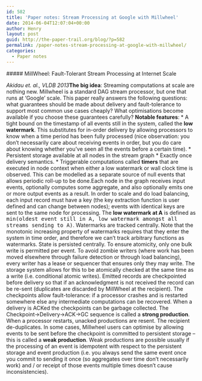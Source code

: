 ```yaml
---
id: 582
title: 'Paper notes: Stream Processing at Google with Millwheel'
date: 2014-06-04T12:07:04+00:00
author: Henry
layout: post
guid: http://the-paper-trail.org/blog/?p=582
permalink: /paper-notes-stream-processing-at-google-with-millwheel/
categories:
  - Paper notes
---
```

</p> ##### MillWheel: Fault-Tolerant Stream Processing at Internet Scale</a>
  
_Akidau et. al., VLDB 2013_**The big idea**: Streaming computations at scale are nothing new. Millwheel is a standard DAG stream processor, but one that runs at &#8216;Google&#8217; scale. This paper really answers the following questions: what guarantees should be made about delivery and fault-tolerance to support most common use cases cheaply? What optimisations become available if you choose these guarantees carefully? <!--more-->**Notable features**:  * A tight bound on the timestamp of all events still in the system, called the **low watermark**. This substitutes for in-order delivery by allowing processors to know when a time period has been fully processed (nice observation: you don&#8217;t necessarily care about receiving events in order, but you do care about knowing whether you&#8217;ve seen all the events before a certain time).  * Persistent storage available at all nodes in the stream graph  * Exactly once delivery semantics.  * Triggerable computations called **timers** that are executed in node context when either a low watermark or wall clock time is observed. This can be modelled as a separate source of null events that allows periodic roll-up to be done.Each node in the graph receives input events, optionally computes some aggregate, and also optionally emits one or more output events as a result. In order to scale and do load balancing, each input record must have a key (the key extraction function is user defined and can change between nodes); events with identical keys are sent to the same node for processing. The **low watermark at A** is defined as <tt>min(oldest event still in A, low watermark amongst all streams sending to A)</tt>. Watermarks are tracked centrally. Note that the monotonic increasing property of watermarks requires that they enter the system in time order, and therefore we can&#8217;t track arbitrary functions as watermarks. State is persisted centrally. To ensure atomicity, only one bulk write is permitted per event. To avoid zombie writers (where work has been moved elsewhere through failure detection or through load balancing), every writer has a lease or sequencer that ensures only they may write. The storage system allows for this to be atomically checked at the same time as a write (i.e. conditional atomic writes). Emitted records are checkpointed before delivery so that if an acknowledgment is not received the record can be re-sent (duplicates are discarded by MillWheel at the recipient). The checkpoints allow fault-tolerance: if a processor crashes and is restarted somewhere else any intermediate computations can be recovered. When a delivery is ACKed the checkpoints can be garbage collected. The Checkpoint->Delivery->ACK->GC sequence is called a **strong production**. When a processor restarts, unacked productions are resent. The recipient de-duplicates. In some cases, Millwheel users can optimise by allowing events to be sent before the checkpoint is committed to persistent storage &#8211; this is called a **weak production**. Weak productions are possible usually if the processing of an event is idempotent with respect to the persistent storage and event production (i.e. you always send the same event once you commit to sending it once (so aggregates over time don&#8217;t necessarily work) and / or receipt of those events multiple times doesn&#8217;t cause inconsistencies).